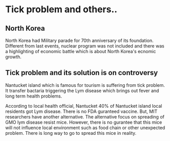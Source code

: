 # Tick problem and others..

## North Korea

North Korea had Military parade for 70th anniversary of its foundation. Different from last events, nuclear program was not included and there was a highlighting of economic battle which is about North Korea's ecnomic growth.

## Tick problem and its solution is on controversy

Nantucket island which is famous for tourism is suffering from tick problem. It transfer bactaria triggering the Lym disease which brings out fever and long term health problems.

According to local health official, Nantucket 40% of Nantucket island local residents got Lym disease. There is no FDA guranteed vaccine. But, MIT researchers have another alternative. The alternative focus on spreading of GMO lym disease resist mice. However, there is no gurantee that this mice will not influence local environment such as food chain or other unexpected problem. There is long way to go to spread this mice in reality.

